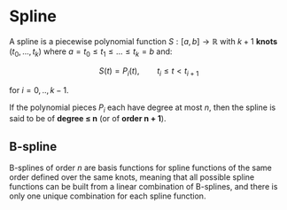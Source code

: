 # Spline

A spline is a piecewise polynomial function $S: [a, b] \rightarrow \mathbb{R}$ with $k+1$ __knots__ $(t_0, ..., t_k)$ where $a=t_0\le t_1 \le ... \le t_k=b$ and:

$$S(t) = P_i(t), \qquad t_i \le t \lt t_{i+1}$$

for $i=0,..,k-1$.

If the polynomial pieces $P_i$ each have degree at most $n$, then the spline is said to be of __degree ≤ n__ (or of __order n + 1__).

## B-spline

B-splines of order $n$ are basis functions for spline functions of the same order defined over the same knots, meaning that all possible spline functions can be built from a linear combination of B-splines, and there is only one unique combination for each spline function.


